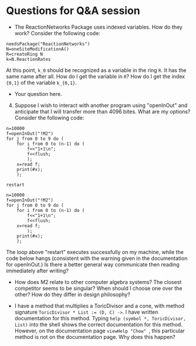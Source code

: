 # Questions for Q&A session

- The ReactionNetworks Package uses indexed variables.  How do they work?  Consider the following code:

```
needsPackage("ReactionNetworks")
N=oneSiteModificationA()
R=createRing N
k=N.ReactionRates
```

  At this point, `k_0` should be recognized as a variable in the ring
  `R`.  It has the same name after all.  How do I get the variable in
  `R`?  How do I get the index `{0,1}` of the variable `k_{0,1}`.


- Your question here.
4) Suppose I wish to interact with another program using "openInOut" and anticipate that I will transfer more than 4096 bites. What are my options? Consider the following code:

```
n=10000
f=openInOut("!M2")
for j from 0 to 9 do (
    for i from 0 to (n-1) do (
    	f<<"1+1\n";
    	f<<flush;
    	);
    x=read f;
    print(#x);
    );
    
restart

n=10000
f=openInOut("!M2")
for j from 0 to 9 do (
    for i from 0 to (n-1) do (
    	f<<"1+1\n";
    	f<<flush;
	x=read f;
    	);
    print(#x);
    );
```

The loop above "restart" executes successfully on my machine, while the code below hangs (consistent with the warning given in the documentation for openInOut.) Is there a better general way communicate then reading immediately after writing?

- How does M2 relate to other computer algebra systems? The closest competitor seems to be singular? When should I choose one over the other? How do they differ in design philosophy?

- I have a method that multiplies a ToricDivisor and a cone, with method signature ```ToricDivisor * List := (D, C) ->```. I have written documentation for this method. Typing ```help (symbol *, ToricDivisor, List)``` into the shell shows the correct documentation for this method. However, on the documentation page ```viewHelp "Chow" ```, this particular method is not on the documentation page. Why does this happen?
